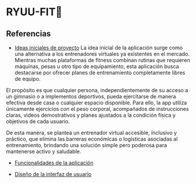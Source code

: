 # RYUU-FIT💪



## Referencias

- [Ideas iniciales de proyecto](docs/ideas.md)
 La idea inicial de la aplicación surge como una alternativa a los entrenadores virtuales ya 
existentes en el mercado. Mientras muchas plataformas de fitness combinan rutinas que requieren
máquinas, pesas u otro tipo de equipamiento, esta aplicación busca destacarse por ofrecer planes
de entrenamiento completamente libres de equipo.

El propósito es que cualquier persona, independientemente de su acceso a un gimnasio o a implementos
deportivos, pueda ejercitarse de manera efectiva desde casa o cualquier espacio disponible. 
Para ello, la app utiliza únicamente ejercicios con el peso corporal, acompañados de instrucciones
claras, videos demostrativos y planes ajustados a la condición física y objetivos de cada usuario.

De esta manera, se plantea un entrenador virtual accesible, inclusivo y práctico, que elimina las 
barreras económicas o logísticas asociadas al entrenamiento, brindando una solución simple pero 
poderosa para mantenerse activo y saludable.

- [Funcionalidades de la aplicación](docs/funcionalidades.md)

- [Diseño de la interfaz de usuario](docs/ui.md)